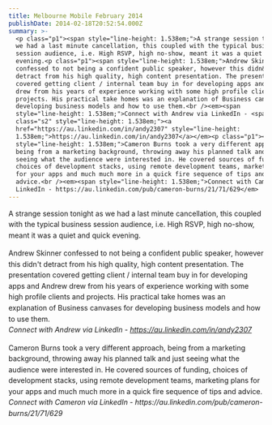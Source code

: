 ```yaml
---
title: Melbourne Mobile February 2014
publishDate: 2014-02-18T20:52:54.000Z
summary: >-
  <p class="p1"><span style="line-height: 1.538em;">A strange session tonight as
  we had a last minute cancellation, this coupled with the typical business
  session audience, i.e. High RSVP, high no-show, meant it was a quiet and quick
  evening.<p class="p1"><span style="line-height: 1.538em;">Andrew Skinner
  confessed to not being a confident public speaker, however this didn&#39;t
  detract from his high quality, high content presentation. The presentation
  covered getting client / internal team buy in for developing apps and Andrew
  drew from his years of experience working with some high profile clients and
  projects. His practical take homes was an explanation of Business canvases for
  developing business models and how to use them.<br /><em><span
  style="line-height: 1.538em;">Connect with Andrew via LinkedIn - <span
  class="s2" style="line-height: 1.538em;"><a
  href="https://au.linkedin.com/in/andy2307" style="line-height:
  1.538em;">https://au.linkedin.com/in/andy2307</a></em><p class="p1"><span
  style="line-height: 1.538em;">Cameron Burns took a very different approach,
  being from a marketing background, throwing away his planned talk and just
  seeing what the audience were interested in. He covered sources of funding,
  choices of development stacks, using remote development teams, marketing plans
  for your apps and much much more in a quick fire sequence of tips and
  advice.<br /><em><span style="line-height: 1.538em;">Connect with Cameron via
  LinkedIn - https://au.linkedin.com/pub/cameron-burns/21/71/629</em>
---
```

<p class="p1"><span style="line-height: 1.538em;">A strange session tonight as we had a last minute cancellation, this coupled with the typical business session audience, i.e. High RSVP, high no-show, meant it was a quiet and quick evening.<p class="p1"><span style="line-height: 1.538em;">Andrew Skinner confessed to not being a confident public speaker, however this didn&#39;t detract from his high quality, high content presentation. The presentation covered getting client / internal team buy in for developing apps and Andrew drew from his years of experience working with some high profile clients and projects. His practical take homes was an explanation of Business canvases for developing business models and how to use them.<br /><em><span style="line-height: 1.538em;">Connect with Andrew via LinkedIn - <span class="s2" style="line-height: 1.538em;"><a href="https://au.linkedin.com/in/andy2307" style="line-height: 1.538em;">https://au.linkedin.com/in/andy2307</a></em><p class="p1"><span style="line-height: 1.538em;">Cameron Burns took a very different approach, being from a marketing background, throwing away his planned talk and just seeing what the audience were interested in. He covered sources of funding, choices of development stacks, using remote development teams, marketing plans for your apps and much much more in a quick fire sequence of tips and advice.<br /><em><span style="line-height: 1.538em;">Connect with Cameron via LinkedIn - https://au.linkedin.com/pub/cameron-burns/21/71/629</em>

